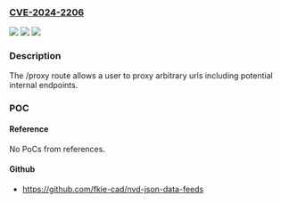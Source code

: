 ### [CVE-2024-2206](https://cve.mitre.org/cgi-bin/cvename.cgi?name=CVE-2024-2206)
![](https://img.shields.io/static/v1?label=Product&message=gradio-app%2Fgradio&color=blue)
![](https://img.shields.io/static/v1?label=Version&message=unspecified%3C%204.18%20&color=brighgreen)
![](https://img.shields.io/static/v1?label=Vulnerability&message=CWE-918%20Server-Side%20Request%20Forgery%20(SSRF)&color=brighgreen)

### Description

The /proxy route allows a user to proxy arbitrary urls including potential internal endpoints.

### POC

#### Reference
No PoCs from references.

#### Github
- https://github.com/fkie-cad/nvd-json-data-feeds

